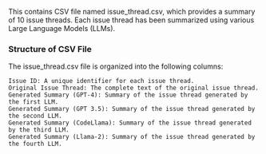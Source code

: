 This contains CSV file named issue_thread.csv, which provides a summary of 10 issue threads. Each issue thread has been summarized using various Large Language Models (LLMs).


### Structure of CSV File

The issue_thread.csv file is organized into the following columns:

    Issue ID: A unique identifier for each issue thread.
    Original Issue Thread: The complete text of the original issue thread.
    Generated Summary (GPT-4): Summary of the issue thread generated by the first LLM.
    Generated Summary (GPT 3.5): Summary of the issue thread generated by the second LLM.
    Generated Summary (CodeLlama): Summary of the issue thread generated by the third LLM.
    Generated Summary (Llama-2): Summary of the issue thread generated by the fourth LLM.
